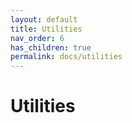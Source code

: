 ```yaml
---
layout: default
title: Utilities
nav_order: 6
has_children: true
permalink: docs/utilities
---
```


# Utilities
